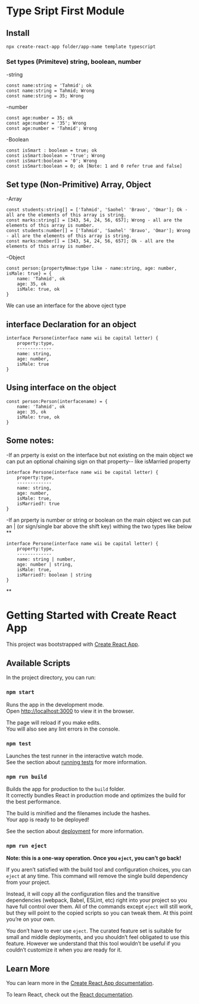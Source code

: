 # Type Sript First Module
## Install 
```
npx create-react-app folder/app-name template typescript
```
### Set types (Primiteve) string, boolean, number
-string
```
const name:string = 'Tahmid'; ok
const name:string = Tahmid; Wrong
const name:string = 35; Wrong
```
-number
```
const age:number = 35; ok
const age:number = '35'; Wrong
const age:number = 'Tahmid'; Wrong
```
-Boolean
``` 
const isSmart : boolean = true; ok
const isSmart:boolean = 'true'; Wrong
const isSmart:boolean = '0'; Wrong
const isSmart:boolean = 0; ok [Note: 1 and 0 refer true and false]
```
## Set type (Non-Primitive) Array, Object
-Array 
```
const students:string[] = ['Tahmid', 'Saohel' 'Bravo', 'Omar']; Ok - all are the elements of this array is string.
const marks:string[] = [343, 54, 24, 56, 657]; Wrong - all are the elements of this array is number.
const students:number[] = ['Tahmid', 'Saohel' 'Bravo', 'Omar']; Wrong - all are the elements of this array is string.
const marks:number[] = [343, 54, 24, 56, 657]; Ok - all are the elements of this array is number.
```
-Object
```
const person:{propertyNmae:type like - name:string, age: number, isMale: true} = {
    name: 'Tahmid', ok
    age: 35, ok
    isMale: true, ok
}
```
We can use an interface for the above oject type

## interface Declaration for an object
```
interface Persone(interface name wii be capital letter) {
    property:type,
    -------------
    name: string,
    age: number,
    isMale: true
}
```
## Using interface on the object
```
const person:Person(interfacename) = {
    name: 'Tahmid', ok
    age: 35, ok
    isMale: true, ok
}
```
## Some notes:
-If an prperty is exist on the interface but not existing on the main object
we can put an optional chaining sign on that property-- like isMarried property
```
interface Persone(interface name wii be capital letter) {
    property:type,
    -------------
    name: string,
    age: number,
    isMale: true,
    isMarried?: true
}
```
-If an prperty is number or string or boolean on the main object
we can put an | (or sign/single bar above the shift key) withing the two types like below
**
```
interface Persone(interface name wii be capital letter) {
    property:type,
    -------------
    name: string | number,
    age: number | string,
    isMale: true,
    isMarried?: boolean | string
}
```
**

# Getting Started with Create React App

This project was bootstrapped with [Create React App](https://github.com/facebook/create-react-app).

## Available Scripts

In the project directory, you can run:

### `npm start`

Runs the app in the development mode.\
Open [http://localhost:3000](http://localhost:3000) to view it in the browser.

The page will reload if you make edits.\
You will also see any lint errors in the console.

### `npm test`

Launches the test runner in the interactive watch mode.\
See the section about [running tests](https://facebook.github.io/create-react-app/docs/running-tests) for more information.

### `npm run build`

Builds the app for production to the `build` folder.\
It correctly bundles React in production mode and optimizes the build for the best performance.

The build is minified and the filenames include the hashes.\
Your app is ready to be deployed!

See the section about [deployment](https://facebook.github.io/create-react-app/docs/deployment) for more information.

### `npm run eject`

**Note: this is a one-way operation. Once you `eject`, you can’t go back!**

If you aren’t satisfied with the build tool and configuration choices, you can `eject` at any time. This command will remove the single build dependency from your project.

Instead, it will copy all the configuration files and the transitive dependencies (webpack, Babel, ESLint, etc) right into your project so you have full control over them. All of the commands except `eject` will still work, but they will point to the copied scripts so you can tweak them. At this point you’re on your own.

You don’t have to ever use `eject`. The curated feature set is suitable for small and middle deployments, and you shouldn’t feel obligated to use this feature. However we understand that this tool wouldn’t be useful if you couldn’t customize it when you are ready for it.

## Learn More

You can learn more in the [Create React App documentation](https://facebook.github.io/create-react-app/docs/getting-started).

To learn React, check out the [React documentation](https://reactjs.org/).
